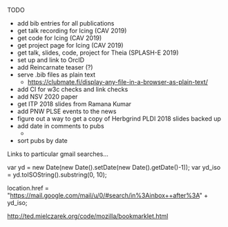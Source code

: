 TODO
  - add bib entries for all publications
  - get talk recording for Icing (CAV 2019)
  - get code for Icing (CAV 2019)
  - get project page for Icing (CAV 2019)
  - get talk, slides, code, project for Theia (SPLASH-E 2019)
  - set up and link to OrcID
  - add Reincarnate teaser (?)
  - serve .bib files as plain text
    * https://clubmate.fi/display-any-file-in-a-browser-as-plain-text/
  - add CI for w3c checks and link checks
  - add NSV 2020 paper
  - get ITP 2018 slides from Ramana Kumar
  - add PNW PLSE events to the news
  - figure out a way to get a copy of Herbgrind PLDI 2018 slides backed up
  - add date in comments to pubs
    * [//]: # (This syntax works like a comment, and won't appear in any output.)
  - sort pubs by date





Links to particular gmail searches...

var yd = new Date(new Date().setDate(new Date().getDate()-1));
var yd_iso = yd.toISOString().substring(0, 10);

location.href =  "https://mail.google.com/mail/u/0/#search/in%3Ainbox++after%3A" + yd_iso;


http://ted.mielczarek.org/code/mozilla/bookmarklet.html

